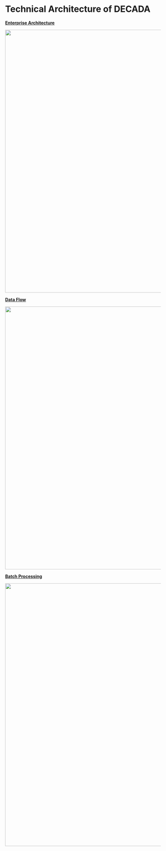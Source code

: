 # Technical Architecture of DECADA

**<u>Enterprise Architecture</u>** <!--## Emterprise Architecture-->
<div align=center>
<img width="850" src="./images/techarch.png"/>
</div>
<!--
## Backend Architecture
<div align=center>
<img width="850" src="./images/backendarch.png"/>
</div>-->

<!--
## Infrastructure Hosting
<div align=center>
<img width="850" src="./images/infrahost.png"/>
</div>

## Deployment Architechture
<div align=center>
<img width="850" src="./images/deployarch.png"/>
</div>
-->

**<u>Data Flow</u>** <!--## Data Flow-->
<div align=center>
<img width="850" src="./images/dataflow.png"/>
</div>

<!--
<div align=center>
<img width="850" src="./images/dataflow2.png"/>
</div>
-->

**<u>Batch Processing</u>** <!--## Batch Processing-->
<div align=center>
<img width="850" src="./images/batchprocessing.png"/>
</div>





